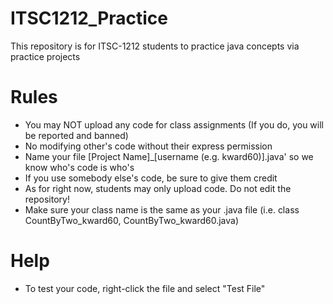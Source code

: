 # ITSC1212_Practice
This repository is for ITSC-1212 students to practice java concepts via practice projects

# Rules
- You may NOT upload any code for class assignments (If you do, you will be reported and banned)
- No modifying other's code without their express permission
- Name your file [Project Name]_[username (e.g. kward60)].java' so we know who's code is who's
- If you use somebody else's code, be sure to give them credit
- As for right now, students may only upload code. Do not edit the repository!
- Make sure your class name is the same as your .java file (i.e. class CountByTwo_kward60, CountByTwo_kward60.java)


# Help
- To test your code, right-click the file and select "Test File"

